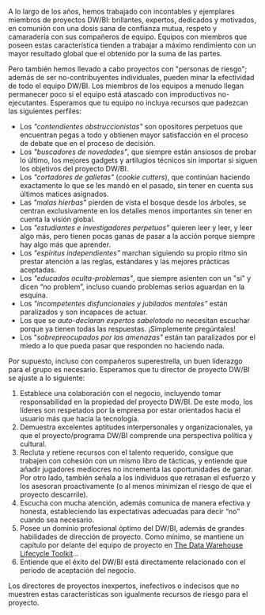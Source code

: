 ﻿---
UniqueId: SJFNKHHEKH
Title: "Consejo de diseño #173: Los perfiles peligrosos son un peligro para el negocio"
Url: 2015/perfiles-peligrosos.html
Date: 2016-12-27T10:46:45.0525440+01:00
SecondaryDate: 2015-03-09T00:00:00.0000000
Description: "Los miembros de los equipos a menudo llegan permanecer poco si el equipo está atascado con improductivos no-ejecutantes. Esperamos que tu equipo no incluya recursos que  padezcan las siguientes perfiles."
Author: Margy Ross
Category: "Planificación y gestión de proyectos"
RelatedUrl: http://www.kimballgroup.com/2015/03/design-tip-173-risky-project-resources-risky-business/
IsDraft: true

---
A lo largo de los años, hemos trabajado con incontables y ejemplares miembros de proyectos DW/BI: brillantes, expertos, dedicados y motivados, en comunión con una dosis sana de confianza mutua, respeto y camaradería con sus compañeros de equipo. Equipos con miembros que poseen estas característica tienden a trabajar a máximo rendimiento con un mayor resultado global que el obtenido por la suma de las partes.

Pero también hemos llevado a cabo proyectos con "personas de riesgo"; además de ser no-contribuyentes individuales, pueden minar la efectividad de todo el equipo DW/BI. Los miembros de los equipos a menudo llegan permanecer poco si el equipo está atascado con improductivos no-ejecutantes. Esperamos que tu equipo no incluya recursos que  padezcan las siguientes perfiles:

- Los *"contendientes obstruccionistas"* son opositores perpetuos que encuentran pegas a todo y obtienen mayor satisfacción en el proceso de debate que en el proceso de decisión.
- Los *"buscadores de novedades"*,  que siempre están ansiosos de probar lo último, los mejores gadgets y artilugios técnicos sin importar si siguen los objetivos del proyecto DW/BI.
- Los *"cortadores de galletas"* (*cookie cutters*), que continúan haciendo exactamente lo que se les mandó en el pasado, sin tener en cuenta sus últimos matices asignados.
- Las *"malas hierbas"* pierden de vista el bosque desde los árboles, se centran exclusivamente en los detalles menos importantes sin tener en cuenta la visión global.
- Los *"estudiantes e investigadores perpetuos"* quieren leer y leer, y leer algo más, pero tienen pocas ganas de pasar a la acción porque siempre hay algo más que aprender.
- Los *"espíritus independientes"* marchan siguiendo su propio ritmo sin prestar atención a las reglas, estándares y las mejores prácticas aceptadas.
- Los *"educados oculta-problemas"*, que siempre asienten con un "sí"  y dicen “no problem”, incluso cuando problemas serios aguardan en la esquina.
- Los *"incompetentes disfuncionales y jubilados mentales"* están paralizados y son incapaces de actuar.
- Los que se *auto-declaran expertos sabelotodo* no necesitan escuchar porque ya tienen todas las respuestas. ¡Simplemente pregúntales!
- Los "*sobrepreocupados por las amenazas"* están tan paralizados por el miedo a lo que pueda pasar que responden no haciendo nada.

Por supuesto, incluso con compañeros superestrella, un buen liderazgo para el grupo es necesario. Esperamos que tu director de proyecto DW/BI se ajuste a lo siguiente:

1. Establece una colaboración con el negocio, incluyendo tomar responsabilidad en la propiedad del proyecto DW/BI. De este modo, los líderes son respetados por la empresa por estar orientados hacia el usuario más que hacia la tecnología.
2. Demuestra excelentes aptitudes interpersonales y organizacionales, ya que el proyecto/programa DW/BI comprende una perspectiva política y cultural.
3. Recluta y retiene recursos con el talento requerido,  consigue que trabajen con cohesión con un mismo libro de tácticas, y entiende que añadir jugadores mediocres no incrementa las oportunidades de ganar. Por otro lado, también señala a los individuos que retrasan el esfuerzo y los asesoran proactivamente (o al menos minimizan el riesgo de que el proyecto descarrile).
4. Escucha con mucha atención,  además comunica de manera efectiva y honesta, estableciendo las expectativas adecuadas para decir “no” cuando sea necesario.
5. Posee un dominio profesional óptimo del DW/BI, además de grandes habilidades de dirección de proyecto. Como mínimo, se mantiene un capítulo por delante del equipo de proyecto en [The Data Warehouse Lifecycle Toolkit][1]…
6. Entiende que el éxito del DW/BI está directamente relacionado con el periodo de aceptación del negocio.

Los directores de proyectos inexpertos, inefectivos o indecisos que no muestren estas características son igualmente recursos de riesgo para el proyecto.





[1]: https://datawarehouse.es/ralph-kimball-books.html